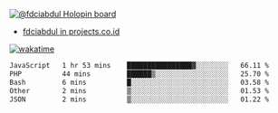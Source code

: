 [![@fdciabdul Holopin board](https://holopin.io/api/user/board?user=fdciabdul)](https://holopin.io/@fdciabdul)

- [fdciabdul in projects.co.id](https://projects.co.id/public/browse_users/view/496e26/fdciabdul)



[![wakatime](https://wakatime.com/badge/user/87646243-158a-4241-a3cb-668e1fa2dbb8.svg)](https://wakatime.com/@87646243-158a-4241-a3cb-668e1fa2dbb8)
<!--START_SECTION:waka-->

```txt
JavaScript   1 hr 53 mins    ████████████████▓░░░░░░░░   66.11 %
PHP          44 mins         ██████▒░░░░░░░░░░░░░░░░░░   25.70 %
Bash         6 mins          █░░░░░░░░░░░░░░░░░░░░░░░░   03.58 %
Other        2 mins          ▒░░░░░░░░░░░░░░░░░░░░░░░░   01.53 %
JSON         2 mins          ▒░░░░░░░░░░░░░░░░░░░░░░░░   01.22 %
```

<!--END_SECTION:waka-->
